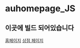 # auhomepage_JS


## 이곳에 빌드 되어있습니다

[홈페이지](https://audiscordbot.xyz/)
[상점 페이지](https://shop.audiscordbot.xyz/)
